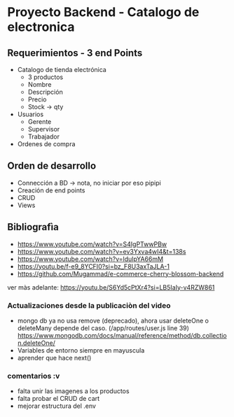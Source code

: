 # Proyecto Backend - Catalogo de electronica

## Requerimientos - 3 end Points

- Catalogo de tienda electrónica
    - 3 productos
    - Nombre
    - Descripción
    - Precio
    - Stock -> qty
- Usuarios
    - Gerente
    - Supervisor
    - Trabajador
- Ordenes de compra

## Orden de desarrollo
- Connección a BD -> nota, no iniciar por eso pipipi
- Creación de end points
- CRUD
- Views

## Bibliografìa
- https://www.youtube.com/watch?v=S4IgPTwwPBw 
- https://www.youtube.com/watch?v=ev3Yxva4wI4&t=138s
- https://www.youtube.com/watch?v=lduIpYA66mM
- https://youtu.be/f-e9_8YCFI0?si=bz_F8U3axTaJLA-1
- https://github.com/Mugammad/e-commerce-cherry-blossom-backend 

ver màs adelante: https://youtu.be/S6Yd5cPtXr4?si=LB5IaIy-v4RZW861 

### Actualizaciones desde la publicaciòn del video
- mongo db ya no usa remove (deprecado), ahora usar deleteOne o deleteMany depende del caso. (/app/routes/user.js line 39)
https://www.mongodb.com/docs/manual/reference/method/db.collection.deleteOne/
- Variables de entorno siempre en mayuscula
- aprender que hace next() 

### comentarios :v
- falta unir las imagenes a los productos
- falta probar el CRUD de cart
- mejorar estructura del .env
